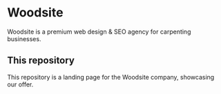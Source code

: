 # Woodsite

Woodsite is a premium web design & SEO agency for carpenting businesses.

## This repository

This repository is a landing page for the Woodsite company, showcasing our offer.
